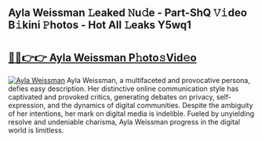 ## Ayla Weissman 𝙻eaked 𝙽u𝚍e - Part-ShQ 𝚅𝚒deo B𝚒kini 𝙿hotos - Hot All 𝙻eaks Y5wq1

# <h2><a href="http://ld6rvu.urlbe.top/?page=Ayla+Weissman">🔗🔗👉👉 Ayla Weissman P𝚑oto𝚜Vid𝚎o</a></h2>

[![Ayla Weissman](https://i.imgur.com/eBuTRDB.gif)](http://ld6rvu.urlbe.top/?page=Ayla+Weissman)
Ayla Weissman, a multifaceted and provocative persona, defies easy description. Her distinctive online communication style has captivated and provoked critics, generating debates on privacy, self-expression, and the dynamics of digital communities. Despite the ambiguity of her intentions, her mark on digital media is indelible. Fueled by unyielding resolve and undeniable charisma, Ayla Weissman progress in the digital world is limitless.
